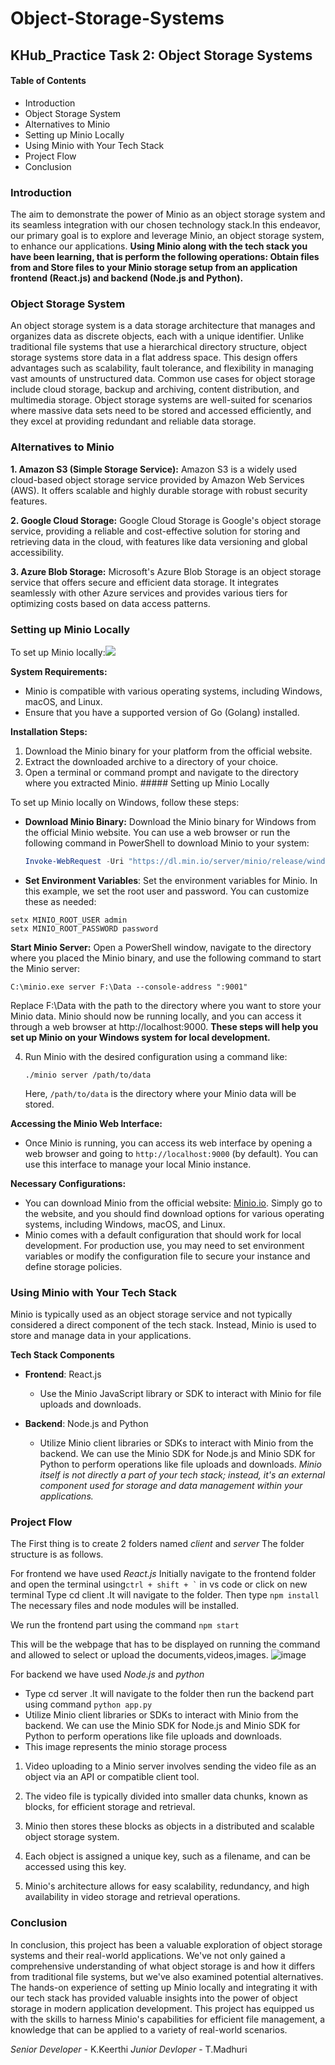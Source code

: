 # Object-Storage-Systems

## KHub_Practice Task 2: Object Storage Systems

#### Table of Contents
- Introduction
- Object Storage System
- Alternatives to Minio
- Setting up Minio Locally
- Using Minio with Your Tech Stack
- Project Flow
- Conclusion

### Introduction
The aim to demonstrate the power of Minio as an object storage system and its seamless integration with our chosen technology stack.In this endeavor, our primary goal is to explore and leverage Minio, an object storage system, to enhance our applications. 
**Using Minio along with the tech stack you have been learning, that is perform the following operations: Obtain files from and Store files to your Minio storage setup from an application frontend (React.js) and backend (Node.js and Python).**

### Object Storage System
An object storage system is a data storage architecture that manages and organizes data as discrete objects, each with a unique identifier. Unlike traditional file systems that use a hierarchical directory structure, object storage systems store data in a flat address space. This design offers advantages such as scalability, fault tolerance, and flexibility in managing vast amounts of unstructured data. Common use cases for object storage include cloud storage, backup and archiving, content distribution, and multimedia storage. Object storage systems are well-suited for scenarios where massive data sets need to be stored and accessed efficiently, and they excel at providing redundant and reliable data storage.

### Alternatives to Minio
**1. Amazon S3 (Simple Storage Service):** Amazon S3 is a widely used cloud-based object storage service provided by Amazon Web Services (AWS). It offers scalable and highly durable storage with robust security features.

**2. Google Cloud Storage:** Google Cloud Storage is Google's object storage service, providing a reliable and cost-effective solution for storing and retrieving data in the cloud, with features like data versioning and global accessibility.

**3. Azure Blob Storage:** Microsoft's Azure Blob Storage is an object storage service that offers secure and efficient data storage. It integrates seamlessly with other Azure services and provides various tiers for optimizing costs based on data access patterns.

### Setting up Minio Locally
To set up Minio locally:<img src="https://cpl.thalesgroup.com/sites/default/files/content/partners/logo/2020-08/logo.png">

**System Requirements:**
- Minio is compatible with various operating systems, including Windows, macOS, and Linux.
- Ensure that you have a supported version of Go (Golang) installed.
  
**Installation Steps:**
1. Download the Minio binary for your platform from the official website.
2. Extract the downloaded archive to a directory of your choice.
3. Open a terminal or command prompt and navigate to the directory where you extracted Minio. ##### Setting up Minio Locally
   
To set up Minio locally on Windows, follow these steps:

- **Download Minio Binary:**
   Download the Minio binary for Windows from the official Minio website. You can use a web browser or run the following command in PowerShell to download Minio to your system:

   ```powershell
   Invoke-WebRequest -Uri "https://dl.min.io/server/minio/release/windows-amd64/minio.exe" -OutFile "C:\minio.exe"
- **Set Environment Variables**:
Set the environment variables for Minio. In this example, we set the root user and password. You can customize these as needed:

```
setx MINIO_ROOT_USER admin
setx MINIO_ROOT_PASSWORD password
```
**Start Minio Server:**
Open a PowerShell window, navigate to the directory where you placed the Minio binary, and use the following command to start the Minio server:
```
C:\minio.exe server F:\Data --console-address ":9001"
```
Replace F:\Data with the path to the directory where you want to store your Minio data. Minio should now be running locally, and you can access it through a web browser at http://localhost:9000.
__These steps will help you set up Minio on your Windows system for local development.__

4. Run Minio with the desired configuration using a command like:
   ```
   ./minio server /path/to/data
   ```
   Here, `/path/to/data` is the directory where your Minio data will be stored.
   
**Accessing the Minio Web Interface:**
- Once Minio is running, you can access its web interface by opening a web browser and going to `http://localhost:9000` (by default). You can use this interface to manage your local Minio instance.
  
**Necessary Configurations:**
- You can download Minio from the official website: [Minio.io](https://min.io/). Simply go to the website, and you should find download options for various operating systems, including Windows, macOS, and Linux.
- Minio comes with a default configuration that should work for local development. For production use, you may need to set environment variables or modify the configuration file to secure your instance and define storage policies.

### Using Minio with Your Tech Stack
Minio is typically used as an object storage service and not typically considered a direct component of the tech stack. Instead, Minio is used to store and manage data in your applications.

__Tech Stack Components__

- **Frontend**: React.js
  - Use the Minio JavaScript library or SDK to interact with Minio for file uploads and downloads.
  
- **Backend**: Node.js and Python
  - Utilize Minio client libraries or SDKs to interact with Minio from the backend. We can use the Minio SDK for Node.js and Minio SDK for Python to perform operations like file uploads and downloads.
_Minio itself is not directly a part of your tech stack; instead, it's an external component used for storage and data management within your applications._

### Project Flow
The First thing is to create 2 folders named *client* and *server* The folder structure is as follows.


For frontend we have used *React.js*
Initially navigate to the frontend folder and open the terminal using``` ctrl + shift + ` ``` in vs code or click on new terminal Type cd client .It will navigate to the folder. Then type ``` npm install ```  The necessary files and node modules will be installed.

We run the frontend part using the command ``` npm start ``` 

This will be the webpage that has to be displayed on running the command and allowed to select or upload the documents,videos,images.
![image](https://github.com/user-attachments/assets/0eebdb50-46c3-4c4e-a4c5-5e873da56920)


For backend we have used *Node.js*  and *python*
- Type cd server .It will navigate to the folder then run the backend part using command ``` python app.py ``` 
- Utilize Minio client libraries or SDKs to interact with Minio from the backend. We can use the Minio SDK for Node.js and Minio SDK for Python to perform operations like file uploads and downloads.
- This image represents the minio storage process
1. Video uploading to a Minio server involves sending the video file as an object via an API or compatible client tool.

2. The video file is typically divided into smaller data chunks, known as blocks, for efficient storage and retrieval.

3. Minio then stores these blocks as objects in a distributed and scalable object storage system.

4. Each object is assigned a unique key, such as a filename, and can be accessed using this key.

5. Minio's architecture allows for easy scalability, redundancy, and high availability in video storage and retrieval operations.
   


### Conclusion
In conclusion, this project has been a valuable exploration of object storage systems and their real-world applications. We've not only gained a comprehensive understanding of what object storage is and how it differs from traditional file systems, but we've also examined potential alternatives. The hands-on experience of setting up Minio locally and integrating it with our tech stack has provided valuable insights into the power of object storage in modern application development. This project has equipped us with the skills to harness Minio's capabilities for efficient file management, a knowledge that can be applied to a variety of real-world scenarios.

*Senior Developer* - K.Keerthi  *Junior Devloper* - T.Madhuri
